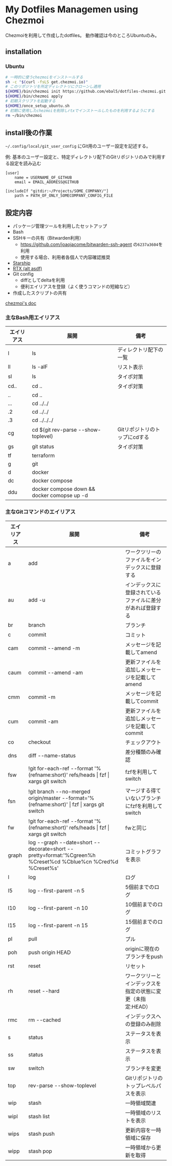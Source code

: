 # My Dotfiles Managemen using Chezmoi

Chezmoiを利用して作成したdotfiles。
動作確認は今のところUbuntuのみ。

## installation

### Ubuntu

```bash
# 一時的に使うchezmoiをインストールする
sh -c "$(curl -fsLS get.chezmoi.io)"
# このリポジトリを所定ディレクトリにクローンし適用
${HOME}/bin/chezmoi init https://github.com/ebal5/dotfiles-chezmoi.git
${HOME}/bin/chezmoi apply
# 初期スクリプトを起動する
${HOME}/once_setup_ubuntu.sh
# 初期に使用したchezmoiを削除しrtxでインストールしたものを利用するようにする
rm ~/bin/chezmoi
```

## install後の作業

`~/.config/local/git_user_config` にGit用のユーザー設定を記述する。

例: 基本のユーザー設定と、特定ディレクトリ配下のGitリポジトリのみで利用する設定を読み込む

```gitconfig
[user]
	name = USERNAME_OF_GITHUB
	email = EMAIL_ADDRESS@GITHUB

[includeIf "gitdir:~/Projects/SOME_COMPANY/"]
	path = PATH_OF_ONLY_SOMECOMPANY_CONFIG_FILE
```

## 設定内容

- パッケージ管理ツールを利用したセットアップ
- Bash
- SSHキーの共有（Bitwarden利用）
  - https://github.com/joaojacome/bitwarden-ssh-agent の`6237a3604`を利用
  - 使用する場合、利用者各個人で内容確認推奨
- [Starship](https://starship.rs/ja-jp/)
- [RTX (alt asdf)](https://github.com/jdx/rtx)
- Git config
  - diffとしてdeltaを利用
  - 便利エイリアスを登録（よく使うコマンドの短縮など）
- 作成したスクリプトの共有

[chezmoi's doc](https://www.chezmoi.io)

### 主なBash用エイリアス

| エイリアス | 展開                                          | 備考                |
|-------|---------------------------------------------|-------------------|
| l     | ls                                          | ディレクトリ配下の一覧       |
| ll    | ls -alF                                     | リスト表示             |
| sl    | ls                                          | タイポ対策             |
| cd..  | cd ..                                       | タイポ対策             |
| ..    | cd ..                                       |                   |
| ...   | cd ../../                                   |                   |
| .2    | cd ../../                                   |                   |
| .3    | cd ../../../                                |                   |
| cg    | cd $(git rev-parse --show-toplevel)         | Gitリポジトリのトップにcdする |
| gs    | git status                                  | タイポ対策             |
| tf    | terraform                                   |                   |
| g     | git                                         |                   |
| d     | docker                                      |                   |
| dc    | docker compose                              |                   |
| ddu   | docker compose down && docker comopse up -d |                   |

### 主なGitコマンドのエイリアス

| エイリアス | 展開                                                                                                      | 備考                               |
|-------|--------------------------------------------------------------------------------------------------------------|----------------------------------|
| a     | add                                                                                                          | ワークツリーのファイルをインデックスに登録する          |
| au    | add -u                                                                                                       | インデックスに登録されているファイルに差分があれば登録する    |
| br    | branch                                                                                                       | ブランチ                             |
| c     | commit                                                                                                       | コミット                             |
| cam   | commit --amend -m                                                                                            | メッセージを記載してamend                  |
| caum  | commit --amend -am                                                                                           | 更新ファイルを追加しメッセージを記載してamend        |
| cmm   | commit -m                                                                                                    | メッセージを記載してcommit                 |
| cum   | commit -am                                                                                                   | 更新ファイルを追加しメッセージを記載してcommit       |
| co    | checkout                                                                                                     | チェックアウト                          |
| dns   | diff --name-status                                                                                           | 差分種類のみ確認                         |
| fsw   | !git for-each-ref --format '%(refname:short)' refs/heads \| fzf \| xargs git switch                          | fzfを利用してswitch                   |
| fsn   | !git branch --no-merged origin/master --format='%(refname:short)' \| fzf \| xargs git switch                 | マージする得ていないブランチにfzfを利用してswitch    |
| fw    | !git for-each-ref --format '%(refname:short)' refs/heads \| fzf \| xargs git switch                          | fwと同じ                            |
| graph | log --graph --date=short --decorate=short --pretty=format:'%Cgreen%h %Creset%cd %Cblue%cn %Cred%d %Creset%s' | コミットグラフを表示                       |
| l     | log                                                                                                          | ログ                               |
| l5    | log --first-parent -n 5                                                                                      | 5個前までのログ                         |
| l10   | log --first-parent -n 10                                                                                     | 10個前までのログ                        |
| l15   | log --first-parent -n 15                                                                                     | 15個前までのログ                        |
| pl    | pull                                                                                                         | プル                               |
| poh   | push origin HEAD                                                                                             | originに現在のブランチをpush              |
| rst   | reset                                                                                                        | リセット                             |
| rh    | reset --hard                                                                                                 | ワークツリーとインデックスを指定の状態に変更（未指定:HEAD） |
| rmc   | rm --cached                                                                                                  | インデックスへの登録のみ削除                   |
| s     | status                                                                                                       | ステータスを表示                         |
| ss    | status                                                                                                       | ステータスを表示                         |
| sw    | switch                                                                                                       | ブランチを変更                          |
| top   | rev-parse --show-toplevel                                                                                    | Gitリポジトリのトップレベルパスを表示             |
| wip   | stash                                                                                                        | 一時領域関連                           |
| wipl  | stash list                                                                                                   | 一時領域のリストを表示                      |
| wips  | stash push                                                                                                   | 更新内容を一時領域に保存                     |
| wipp  | stash pop                                                                                                    | 一時領域から更新を取得                      |
